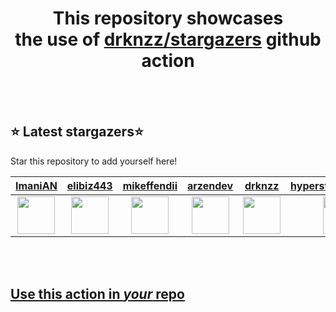 <h1 align="center">This repository showcases<br>the use of <a href="https://github.com/drknzz/stargazers">drknzz/stargazers</a> github action</h1>
<br><br>

## ⭐ Latest stargazers⭐

Star this repository to add yourself here!

<!-- stargazers -->
|  <a href="https://github.com/ImaniAN">ImaniAN</a> | <a href="https://github.com/elibiz443">elibiz443</a> | <a href="https://github.com/mikeffendii">mikeffendii</a> | <a href="https://github.com/arzendev">arzendev</a> | <a href="https://github.com/drknzz">drknzz</a> | <a href="https://github.com/hyperstarinthefuture">hyperstarinthefuture</a> |
|  :-: | :-: | :-: | :-: | :-: | :-: |
|  <img src="https://avatars.githubusercontent.com/u/32896144?s=96&v=4" width="60px"> | <img src="https://avatars.githubusercontent.com/u/35516817?s=96&v=4" width="60px"> | <img src="https://avatars.githubusercontent.com/u/91178270?s=96&v=4" width="60px"> | <img src="https://avatars.githubusercontent.com/u/77374408?s=96&v=4" width="60px"> | <img src="https://avatars.githubusercontent.com/u/65187002?s=96&v=4" width="60px"> | <img src="https://avatars.githubusercontent.com/u/59699495?s=96&v=4" width="60px"> |
<!-- stargazers -->



















<br><br>

## [Use this action in *your* repo](https://github.com/drknzz/stargazers)
